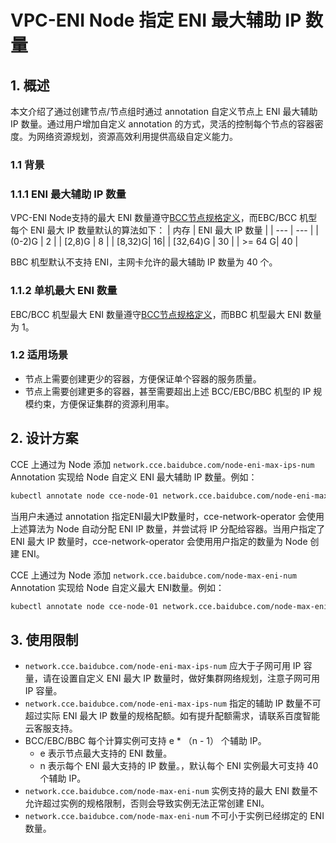 # VPC-ENI Node 指定 ENI 最大辅助 IP 数量
## 1. 概述
本文介绍了通过创建节点/节点组时通过 annotation 自定义节点上 ENI 最大辅助 IP 数量。通过用户增加自定义 annotation 的方式，灵活的控制每个节点的容器密度。为网络资源规划，资源高效利用提供高级自定义能力。

###  1.1 背景
### 1.1.1 ENI 最大辅助 IP 数量
VPC-ENI Node支持的最大 ENI 数量遵守[BCC节点规格定义](https://cloud.baidu.com/doc/BCC/s/wjwvynogv)，而EBC/BCC 机型每个 ENI 最大 IP 数量默认的算法如下：
| 内存 | ENI 最大 IP 数量 |
| --- | --- |
| (0-2)G | 2 |
| [2,8)G | 8 |
| [8,32)G| 16|
| [32,64)G | 30 |
| >= 64 G| 40 |

BBC 机型默认不支持 ENI，主网卡允许的最大辅助 IP 数量为 40 个。

### 1.1.2 单机最大 ENI 数量
EBC/BCC 机型最大 ENI 数量遵守[BCC节点规格定义](https://cloud.baidu.com/doc/BCC/s/wjwvynogv)，而BBC 机型最大 ENI 数量为 1。

### 1.2 适用场景
* 节点上需要创建更少的容器，方便保证单个容器的服务质量。
* 节点上需要创建更多的容器，甚至需要超出上述 BCC/EBC/BBC 机型的 IP 规模约束，方便保证集群的资源利用率。

## 2. 设计方案
CCE 上通过为 Node 添加 `network.cce.baidubce.com/node-eni-max-ips-num` Annotation 实现给 Node 自定义 ENI 最大辅助 IP 数量。例如：
```bash
kubectl annotate node cce-node-01 network.cce.baidubce.com/node-eni-max-ips-num="40"
```

当用户未通过 annotation 指定ENI最大IP数量时，cce-network-operator 会使用上述算法为 Node 自动分配 ENI IP 数量，并尝试将 IP 分配给容器。当用户指定了 ENI 最大 IP 数量时，cce-network-operator 会使用用户指定的数量为 Node 创建 ENI。

CCE 上通过为 Node 添加 `network.cce.baidubce.com/node-max-eni-num` Annotation 实现给 Node 自定义最大 ENI数量。例如：
```bash
kubectl annotate node cce-node-01 network.cce.baidubce.com/node-max-eni-num="1"
```

## 3. 使用限制
* `network.cce.baidubce.com/node-eni-max-ips-num` 应大于子网可用 IP 容量，请在设置自定义 ENI 最大 IP 数量时，做好集群网络规划，注意子网可用 IP 容量。
* `network.cce.baidubce.com/node-eni-max-ips-num` 指定的辅助 IP 数量不可超过实际 ENI 最大 IP 数量的规格配额。如有提升配额需求，请联系百度智能云客服支持。
* BCC/EBC/BBC 每个计算实例可支持 e * （n - 1） 个辅助 IP。
    * e 表示节点最大支持的 ENI 数量。
    * n 表示每个 ENI 最大支持的 IP 数量。，默认每个 ENI 实例最大可支持 40 个辅助 IP。
* `network.cce.baidubce.com/node-max-eni-num` 实例支持的最大 ENI 数量不允许超过实例的规格限制，否则会导致实例无法正常创建 ENI。
* `network.cce.baidubce.com/node-max-eni-num` 不可小于实例已经绑定的 ENI 数量。